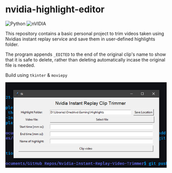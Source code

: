 # nvidia-highlight-editor
![Python](https://img.shields.io/badge/python-3670A0?style=for-the-badge&logo=python&logoColor=ffdd54)
![nVIDIA](https://img.shields.io/badge/nVIDIA-%2376B900.svg?style=for-the-badge&logo=nVIDIA&logoColor=white)

This repository contains a basic personal project to trim videos taken using Nvidias instant replay service and save them in user-defined highlights folder. 

The program appends `_EDITED` to the end of the original clip's name to show that it is safe to delete, rather than deleting automatically incase the original file is needed. 

Build using `tkinter` & `moviepy`

![Screenshot of Program](screenshot.png)
